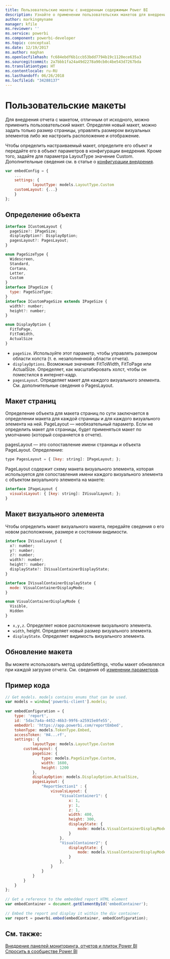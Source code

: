 ```yaml
---
title: Пользовательские макеты с внедренным содержимым Power BI
description: Узнайте о применении пользовательских макетов для внедрения содержимого Power BI в приложение.
author: markingmyname
manager: kfile
ms.reviewer: ''
ms.service: powerbi
ms.component: powerbi-developer
ms.topic: conceptual
ms.date: 12/19/2017
ms.author: maghan
ms.openlocfilehash: fc684ebdf6b1ccb53bdd7794b19c1120ece635a3
ms.sourcegitcommit: 2a7bbb1fa24a49d2278a90cb0c4be543d7267bda
ms.translationtype: HT
ms.contentlocale: ru-RU
ms.lasthandoff: 06/26/2018
ms.locfileid: "34288137"
---
```

# <a name="custom-layouts"></a>Пользовательские макеты


Для внедрения отчета с макетом, отличным от исходного, можно применить пользовательский макет. Определяя новый макет, можно задать только размер страницы, управлять размером визуальных элементов либо же настроить расположение и отображение.

Чтобы определить настраиваемый макет, определите его объект и передайте его в объект параметров в конфигурации внедрения. Кроме того, задайте для параметра LayoutType значение Custom. Дополнительные сведения см. в статье о [конфигурации внедрения](https://github.com/Microsoft/PowerBI-JavaScript/wiki/Embed-Configuration-Details).

```javascript
var embedConfig = {
    ...
    settings: {
            layoutType: models.LayoutType.Custom
    customLayout: {...}
    }
};
```

## <a name="object-definition"></a>Определение объекта

```javascript
interface ICustomLayout {
  pageSize?: IPageSize;
  displayOption?: DisplayOption;
  pagesLayout?: PagesLayout;
}

enum PageSizeType {
  Widescreen,
  Standard,
  Cortana,
  Letter,
  Custom
}
interface IPageSize {
  type: PageSizeType;
}
interface ICustomPageSize extends IPageSize {
  width?: number;
  height?: number;
}

enum DisplayOption {
  FitToPage,
  FitToWidth,
  ActualSize
}
```

- `pageSize`. Используйте этот параметр, чтобы управлять размером области холста (т. е. незаполненной области отчета).
- `displayOptions`. Возможные значения: FitToWidth, FitToPage или ActualSize. Определяет, как масштабировать холст, чтобы он поместился в интернет-кадр.
- `pagesLayout`. Определяет макет для каждого визуального элемента. См. дополнительные сведения о PagesLayout.

## <a name="pages-layout"></a>Макет страниц

Определение объекта для макета страниц по сути заключается в определении макета для каждой страницы и для каждого визуального элемента на ней.
PageLayout — необязательный параметр. Если не определить макет для страницы, будет применяться макет по умолчанию (который сохраняется в отчете).

pagesLayout — это сопоставление имени страницы и объекта PageLayout. Определение:

```javascript
type PagesLayout = { [key: string]: IPageLayout; };
```

PageLayout содержит схему макета визуального элемента, которая используется для сопоставления имени каждого визуального элемента с объектом визуального элемента на макете:

```javascript
interface IPageLayout {
  visualsLayout: { [key: string]: IVisualLayout; };
}
```

## <a name="visual-layout"></a>Макет визуального элемента

Чтобы определить макет визуального макета, передайте сведения о его новом расположении, размере и состоянии видимости.

```javascript
interface IVisualLayout {
  x?: number;
  y?: number;
  z?: number;
  width?: number;
  height?: number;
  displayState?: IVisualContainerDisplayState;
}

interface IVisualContainerDisplayState {
  mode: VisualContainerDisplayMode;
}

enum VisualContainerDisplayMode {
  Visible,
  Hidden
}
```

- `x,y,z`. Определяет новое расположение визуального элемента.
- `width`, height. Определяет новый размер визуального элемента.
- `displayState`. Определяет видимость визуального элемента.


## <a name="update-layout"></a>Обновление макета

Вы можете использовать метод updateSettings, чтобы макет обновлялся при каждой загрузке отчета. См. сведения об [изменении параметров](https://github.com/Microsoft/PowerBI-JavaScript/wiki/Update-Settings).

## <a name="code-example"></a>Пример кода

```javascript
// Get models. models contains enums that can be used.
var models = window['powerbi-client'].models;
    
var embedConfiguration = {
    type: 'report',
    id: '5dac7a4a-4452-46b3-99f6-a25915e0fe55',
    embedUrl: 'https://app.powerbi.com/reportEmbed',
    tokenType: models.TokenType.Embed,
    accessToken: 'H4...rf',
    settings: {
            layoutType: models.LayoutType.Custom
        customLayout: {
            pageSize: {
                type: models.PageSizeType.Custom,
                width: 1600,
                height: 1200
            },
            displayOption: models.DisplayOption.ActualSize,
            pagesLayout: {
                "ReportSection1" : {
                    visualsLayout: {
                        "VisualContainer1": {
                            x: 1,
                            y: 1,
                            z: 1,
                            width: 400,
                            height: 300,
                            displayState: {
                                mode: models.VisualContainerDisplayMode.Visible
                            }
                        },
                        "VisualContainer2": {
                            displayState: {
                                mode: models.VisualContainerDisplayMode.Hidden
                            }
                        },
                    }
                }
            }
        }
    }
};
     
// Get a reference to the embedded report HTML element
var embedContainer = document.getElementById('embedContainer');
 
// Embed the report and display it within the div container.
var report = powerbi.embed(embedContainer, embedConfiguration);

```


## <a name="see-also"></a>См. также:

[Внедрение панелей мониторинга, отчетов и плиток Power BI](embedding-content.md)   
[Спросить в сообществе Power BI](https://community.powerbi.com/)

